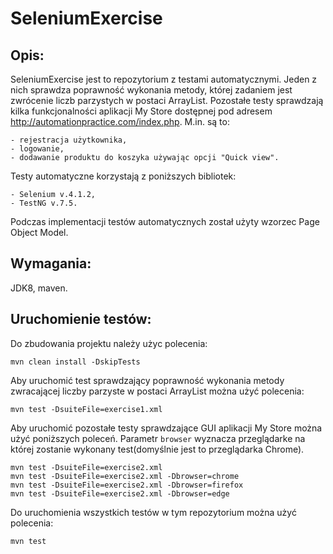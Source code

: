 # SeleniumExercise

## Opis:

SeleniumExercise jest to repozytorium z testami automatycznymi. Jeden z nich sprawdza poprawność wykonania metody, której zadaniem jest zwrócenie liczb parzystych w postaci ArrayList<Integer>. Pozostałe testy sprawdzają kilka funkcjonalności aplikacji My Store dostępnej pod adresem http://automationpractice.com/index.php. M.in. są to:
```
- rejestracja użytkownika,
- logowanie,
- dodawanie produktu do koszyka używając opcji "Quick view".
```
 
Testy automatyczne korzystają z poniższych bibliotek:
```
- Selenium v.4.1.2,
- TestNG v.7.5.
```

Podczas implementacji testów automatycznych został użyty wzorzec Page Object Model.
 
## Wymagania:
JDK8, maven.
 
## Uruchomienie testów:

Do zbudowania projektu należy użyc polecenia:
```
mvn clean install -DskipTests
```
 
Aby uruchomić test sprawdzający poprawność wykonania metody zwracającej liczby parzyste w postaci ArrayList<Integer> można użyć polecenia:
 ```
mvn test -DsuiteFile=exercise1.xml
```
 
Aby uruchomić pozostałe testy sprawdzające GUI aplikacji My Store można użyć poniższych poleceń. Parametr `browser` wyznacza przeglądarke na której zostanie wykonany test(domyślnie jest to przeglądarka Chrome).
```
mvn test -DsuiteFile=exercise2.xml
mvn test -DsuiteFile=exercise2.xml -Dbrowser=chrome
mvn test -DsuiteFile=exercise2.xml -Dbrowser=firefox
mvn test -DsuiteFile=exercise2.xml -Dbrowser=edge
```
 
Do uruchomienia wszystkich testów w tym repozytorium można użyć polecenia:
```
mvn test
```
